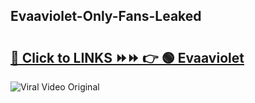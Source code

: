 
 ## Evaaviolet-Only-Fans-Leaked

# <h2><a href="https://clipsfans.com/Evaaviolet&ref=git">🔗 Click to LINKS ⏩⏩ 👉 🟢 Evaaviolet </a></h2>

<a href="https://clipsfans.com/Evaaviolet&ref=git" rel="nofollow" data-target="animated-image.originalLink"><img src="https://i.ibb.co.com/xMMVF88/686577567.gif" alt="Viral Video Original" style="max-width: 100%; display: inline-block;" data-target="animated-image.originalImage"></a>
